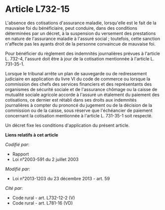 # Article L732-15

L'absence des cotisations d'assurance maladie, lorsqu'elle est le fait de la mauvaise foi du bénéficiaire, peut conduire,
dans des conditions déterminées par un décret, à la suspension du versement des prestations en nature de l'assurance maladie
à l'assuré social ; toutefois, cette sanction n'affecte pas les ayants droit de la personne convaincue de mauvaise foi.

Pour bénéficier du règlement des indemnités journalières prévues à l'article L. 732-4, l'assuré doit être à jour de la
cotisation mentionnée à l'article L. 731-35-1.

Lorsque le tribunal arrête un plan de sauvegarde ou de redressement judiciaire en application du livre VI du code de commerce
ou lorsque la commission des chefs des services financiers et des représentants des organismes de sécurité sociale et de
l'assurance chômage ou la caisse de mutualité sociale agricole accorde à l'assuré un étalement du paiement des cotisations,
ce dernier est rétabli dans ses droits aux indemnités journalières à compter du prononcé du jugement ou de la décision de la
commission ou de la caisse, sous réserve que l'échéancier de paiement concernant la cotisation mentionnée à l'article L.
731-35-1 soit respecté.

Un décret fixe les conditions d'application du présent article.

**Liens relatifs à cet article**

_Codifié par_:

  - Rapport
  - Loi n°2003-591 du 2 juillet 2003

_Modifié par_:

  - Loi n°2013-1203 du 23 décembre 2013 - art. 59

_Cité par_:

  - Code rural - art. L732-12-2 (V)
  - Code rural - art. L781-16 (VD)

